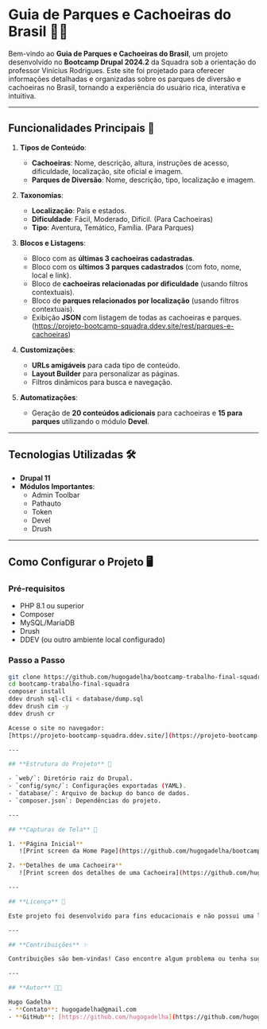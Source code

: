 # **Guia de Parques e Cachoeiras do Brasil** 🌴🌊  

Bem-vindo ao **Guia de Parques e Cachoeiras do Brasil**, um projeto desenvolvido no **Bootcamp Drupal 2024.2** da Squadra sob a orientação do professor Vinícius Rodrigues. Este site foi projetado para oferecer informações detalhadas e organizadas sobre os parques de diversão e cachoeiras no Brasil, tornando a experiência do usuário rica, interativa e intuitiva.  

---

## **Funcionalidades Principais** 🚀  

1. **Tipos de Conteúdo**:  
   - **Cachoeiras**: Nome, descrição, altura, instruções de acesso, dificuldade, localização, site oficial e imagem.  
   - **Parques de Diversão**: Nome, descrição, tipo, localização e imagem.  

2. **Taxonomias**:  
   - **Localização**: País e estados.  
   - **Dificuldade**: Fácil, Moderado, Difícil. (Para Cachoeiras)
   - **Tipo**: Aventura, Temático, Família. (Para Parques)

3. **Blocos e Listagens**:  
   - Bloco com as **últimas 3 cachoeiras cadastradas**.  
   - Bloco com os **últimos 3 parques cadastrados** (com foto, nome, local e link).  
   - Bloco de **cachoeiras relacionadas por dificuldade** (usando filtros contextuais).
   - Bloco de **parques relacionados por localização** (usando filtros contextuais).  
   - Exibição **JSON** com listagem de todas as cachoeiras e parques. (https://projeto-bootcamp-squadra.ddev.site/rest/parques-e-cachoeiras) 

4. **Customizações**:  
   - **URLs amigáveis** para cada tipo de conteúdo.  
   - **Layout Builder** para personalizar as páginas.  
   - Filtros dinâmicos para busca e navegação.  

5. **Automatizações**:  
   - Geração de **20 conteúdos adicionais** para cachoeiras e **15 para parques** utilizando o módulo **Devel**.  

---

## **Tecnologias Utilizadas** 🛠️  

- **Drupal 11**  
- **Módulos Importantes**:  
  - Admin Toolbar  
  - Pathauto  
  - Token  
  - Devel  
  - Drush  

---

## **Como Configurar o Projeto** 🖥️  

### **Pré-requisitos**  
- PHP 8.1 ou superior  
- Composer  
- MySQL/MariaDB  
- Drush  
- DDEV (ou outro ambiente local configurado)  

### **Passo a Passo**  

```bash
git clone https://github.com/hugogadelha/bootcamp-trabalho-final-squadra
cd bootcamp-trabalho-final-squadra
composer install
ddev drush sql-cli < database/dump.sql
ddev drush cim -y
ddev drush cr

Acesse o site no navegador:  
[https://projeto-bootcamp-squadra.ddev.site/](https://projeto-bootcamp-squadra.ddev.site/)  

---

## **Estrutura do Projeto** 📂  

- `web/`: Diretório raiz do Drupal.  
- `config/sync/`: Configurações exportadas (YAML).  
- `database/`: Arquivo de backup do banco de dados.  
- `composer.json`: Dependências do projeto.  

---

## **Capturas de Tela** 📸  

1. **Página Inicial**  
   ![Print screen da Home Page](https://github.com/hugogadelha/bootcamp-trabalho-final-squadra/blob/main/img1.png)   

2. **Detalhes de uma Cachoeira**  
   ![Print screen dos detalhes de uma Cachoeira](https://github.com/hugogadelha/bootcamp-trabalho-final-squadra/blob/main/img2.png)   

---

## **Licença** 📜  

Este projeto foi desenvolvido para fins educacionais e não possui uma licença específica.  

---

## **Contribuições** ✨  

Contribuições são bem-vindas! Caso encontre algum problema ou tenha sugestões, sinta-se à vontade para abrir uma issue ou enviar um pull request.  

---

## **Autor** 👨‍💻  

Hugo Gadelha  
- **Contato**: hugogadelha@gmail.com  
- **GitHub**: [https://github.com/hugogadelha](https://github.com/hugogadelha)  
